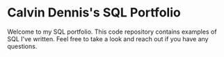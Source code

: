 
# Calvin Dennis's SQL Portfolio 

Welcome to my SQL portfolio. This code repository contains examples of SQL I've written. Feel free to take a look and reach out if you have any questions.
